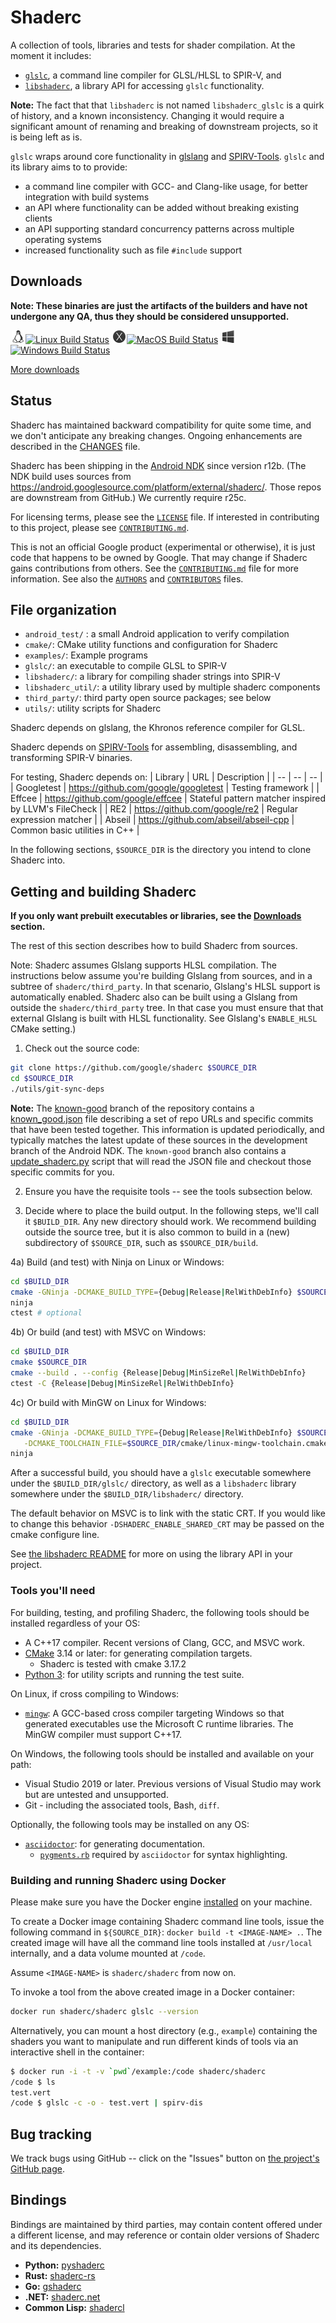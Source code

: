 # Shaderc

A collection of tools, libraries and tests for shader compilation.
At the moment it includes:

- [`glslc`](glslc), a command line compiler for GLSL/HLSL to SPIR-V, and
- [`libshaderc`](libshaderc), a library API for accessing `glslc` functionality.

**Note:** The fact that that `libshaderc` is not named `libshaderc_glslc` is a
quirk of history, and a known inconsistency. Changing it would require a
significant amount of renaming and breaking of downstream projects, so it is
being left as is.

`glslc` wraps around core functionality in [glslang][khr-glslang]
and [SPIRV-Tools][spirv-tools]. `glslc` and its library aims to
to provide:
* a command line compiler with GCC- and Clang-like usage, for better
  integration with build systems
* an API where functionality can be added without breaking existing clients
* an API supporting standard concurrency patterns across multiple
  operating systems
* increased functionality such as file `#include` support

## Downloads

**Note: These binaries are just the artifacts of the builders and have not
  undergone any QA, thus they should be considered unsupported.**

<img alt="Linux" src="kokoro/img/linux.png" width="20px" height="20px" hspace="2px"/>[![Linux Build Status](https://storage.googleapis.com/shaderc/badges/build_status_linux_clang_release.svg)](https://storage.googleapis.com/shaderc/badges/build_link_linux_clang_release.html)
<img alt="MacOS" src="kokoro/img/macos.png" width="20px" height="20px" hspace="2px"/>[![MacOS Build Status](https://storage.googleapis.com/shaderc/badges/build_status_macos_clang_release.svg)](https://storage.googleapis.com/shaderc/badges/build_link_macos_clang_release.html)
<img alt="Windows" src="kokoro/img/windows.png" width="20px" height="20px" hspace="2px"/>[![Windows Build Status](https://storage.googleapis.com/shaderc/badges/build_status_windows_vs2019_release.svg)](https://storage.googleapis.com/shaderc/badges/build_link_windows_vs2019_release.html)

[More downloads](downloads.md)

## Status

Shaderc has maintained backward compatibility for quite some time, and we
don't anticipate any breaking changes.
Ongoing enhancements are described in the [CHANGES](CHANGES) file.

Shaderc has been shipping in the
[Android NDK](https://developer.android.com/ndk/index.html) since version r12b.
(The NDK build uses sources from https://android.googlesource.com/platform/external/shaderc/.
Those repos are downstream from GitHub.)
We currently require r25c.

For licensing terms, please see the [`LICENSE`](LICENSE) file.  If interested in
contributing to this project, please see [`CONTRIBUTING.md`](CONTRIBUTING.md).

This is not an official Google product (experimental or otherwise), it is just
code that happens to be owned by Google.  That may change if Shaderc gains
contributions from others.  See the [`CONTRIBUTING.md`](CONTRIBUTING.md) file
for more information. See also the [`AUTHORS`](AUTHORS) and
[`CONTRIBUTORS`](CONTRIBUTORS) files.

## File organization

- `android_test/` : a small Android application to verify compilation
- `cmake/`: CMake utility functions and configuration for Shaderc
- `examples/`: Example programs
- `glslc/`: an executable to compile GLSL to SPIR-V
- `libshaderc/`: a library for compiling shader strings into SPIR-V
- `libshaderc_util/`: a utility library used by multiple shaderc components
- `third_party/`: third party open source packages; see below
- `utils/`: utility scripts for Shaderc

Shaderc depends on glslang, the Khronos reference compiler for GLSL.

Shaderc depends on [SPIRV-Tools][spirv-tools] for assembling, disassembling,
and transforming SPIR-V binaries.

For testing, Shaderc depends on:
| Library | URL | Description |
| -- | -- | -- |
| Googletest | https://github.com/google/googletest | Testing framework |
| Effcee | https://github.com/google/effcee | Stateful pattern matcher inspired by LLVM's FileCheck |
| RE2 | https://github.com/google/re2 | Regular expression matcher |
| Abseil | https://github.com/abseil/abseil-cpp | Common basic utilities in C++ |

In the following sections, `$SOURCE_DIR` is the directory you intend to clone
Shaderc into.

## Getting and building Shaderc

**If you only want prebuilt executables or libraries, see the
[Downloads](#downloads) section.**

The rest of this section describes how to build Shaderc from sources.

Note: Shaderc assumes Glslang supports HLSL compilation.  The instructions
below assume you're building Glslang from sources, and in a subtree
of `shaderc/third_party`.  In that scenario, Glslang's HLSL support
is automatically enabled.  Shaderc also can be built using a Glslang
from outside the `shaderc/third_party` tree.  In that case you must
ensure that that external Glslang is built with HLSL functionality.
See Glslang's `ENABLE_HLSL` CMake setting.)

1) Check out the source code:

```sh
git clone https://github.com/google/shaderc $SOURCE_DIR
cd $SOURCE_DIR
./utils/git-sync-deps
```

**Note:** The [known-good](https://github.com/google/shaderc/tree/known-good)
branch of the repository contains a
[known_good.json](https://github.com/google/shaderc/blob/known-good/known_good.json)
file describing a set of repo URLs and specific commits that have been
tested together.  This information is updated periodically, and typically
matches the latest update of these sources in the development branch
of the Android NDK.
The `known-good` branch also contains a
[update_shaderc.py](https://github.com/google/shaderc/blob/known-good/update_shaderc_sources.py)
script that will read the JSON file and checkout those specific commits for you.

2) Ensure you have the requisite tools -- see the tools subsection below.

3) Decide where to place the build output. In the following steps, we'll call it
   `$BUILD_DIR`. Any new directory should work. We recommend building outside
   the source tree, but it is also common to build in a (new) subdirectory of
   `$SOURCE_DIR`, such as `$SOURCE_DIR/build`.

4a) Build (and test) with Ninja on Linux or Windows:

```sh
cd $BUILD_DIR
cmake -GNinja -DCMAKE_BUILD_TYPE={Debug|Release|RelWithDebInfo} $SOURCE_DIR
ninja
ctest # optional
```

4b) Or build (and test) with MSVC on Windows:

```sh
cd $BUILD_DIR
cmake $SOURCE_DIR
cmake --build . --config {Release|Debug|MinSizeRel|RelWithDebInfo}
ctest -C {Release|Debug|MinSizeRel|RelWithDebInfo}
```

4c) Or build with MinGW on Linux for Windows:

```sh
cd $BUILD_DIR
cmake -GNinja -DCMAKE_BUILD_TYPE={Debug|Release|RelWithDebInfo} $SOURCE_DIR \
   -DCMAKE_TOOLCHAIN_FILE=$SOURCE_DIR/cmake/linux-mingw-toolchain.cmake
ninja
```

After a successful build, you should have a `glslc` executable somewhere under
the `$BUILD_DIR/glslc/` directory, as well as a `libshaderc` library somewhere
under the `$BUILD_DIR/libshaderc/` directory.

The default behavior on MSVC is to link with the static CRT. If you would like
to change this behavior `-DSHADERC_ENABLE_SHARED_CRT` may be passed on the
cmake configure line.

See [the libshaderc README](libshaderc/README.md) for more on using the library
API in your project.

### Tools you'll need

For building, testing, and profiling Shaderc, the following tools should be
installed regardless of your OS:

- A C++17 compiler. Recent versions of Clang, GCC, and MSVC work.
- [CMake](http://www.cmake.org/) 3.14 or later: for generating compilation targets.
    - Shaderc is tested with cmake 3.17.2
- [Python 3](http://www.python.org/): for utility scripts and running the test suite.

On Linux, if cross compiling to Windows:
- [`mingw`](http://www.mingw.org): A GCC-based cross compiler targeting Windows
    so that generated executables use the Microsoft C runtime libraries.
    The MinGW compiler must support C++17.

On Windows, the following tools should be installed and available on your path:

- Visual Studio 2019 or later. Previous versions of Visual Studio may work but
  are untested and unsupported.
- Git - including the associated tools, Bash, `diff`.

Optionally, the following tools may be installed on any OS:

 - [`asciidoctor`](http://asciidoctor.org/): for generating documentation.
   - [`pygments.rb`](https://rubygems.org/gems/pygments.rb) required by
     `asciidoctor` for syntax highlighting.

### Building and running Shaderc using Docker

Please make sure you have the Docker engine
[installed](https://docs.docker.com/engine/installation/) on your machine.

To create a Docker image containing Shaderc command line tools, issue the
following command in `${SOURCE_DIR}`: `docker build -t <IMAGE-NAME> .`.
The created image will have all the command line tools installed at
`/usr/local` internally, and a data volume mounted at `/code`.

Assume `<IMAGE-NAME>` is `shaderc/shaderc` from now on.

To invoke a tool from the above created image in a Docker container:

```bash
docker run shaderc/shaderc glslc --version
```

Alternatively, you can mount a host directory (e.g., `example`) containing
the shaders you want to manipulate and run different kinds of tools via
an interactive shell in the container:

```bash
$ docker run -i -t -v `pwd`/example:/code shaderc/shaderc
/code $ ls
test.vert
/code $ glslc -c -o - test.vert | spirv-dis
```

## Bug tracking

We track bugs using GitHub -- click on the "Issues" button on
[the project's GitHub page](https://github.com/google/shaderc).

## Bindings

Bindings are maintained by third parties, may contain content
offered under a different license, and may reference or contain
older versions of Shaderc and its dependencies.

* **Python:** [pyshaderc][pyshaderc]
* **Rust:** [shaderc-rs][shaderc-rs]
* **Go:** [gshaderc][gshaderc]
* **.NET:** [shaderc.net][shadercdotnet]
* **Common Lisp:** [shadercl][shaderccommonlisp]

[khr-glslang]: https://github.com/KhronosGroup/glslang
[spirv-tools]: https://github.com/KhronosGroup/SPIRV-Tools
[spirv-cross]: https://github.com/KhronosGroup/SPIRV-Cross
[pyshaderc]: https://github.com/realitix/pyshaderc
[shaderc-rs]: https://github.com/google/shaderc-rs
[appveyor]: https://ci.appveyor.com/project/dneto0/shaderc
[dawn]: https://dawn.googlesource.com/dawn
[gshaderc]: https://github.com/celer/gshaderc
[shadercdotnet]: https://github.com/jpbruyere/shaderc.net
[shaderccommonlisp]: https://github.com/JolifantoBambla/shadercl
